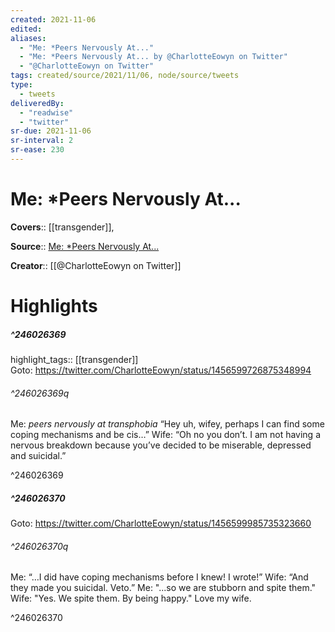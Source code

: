 ```yaml
---
created: 2021-11-06
edited:
aliases:
  - "Me: *Peers Nervously At..."
  - "Me: *Peers Nervously At... by @CharlotteEowyn on Twitter"
  - "@CharlotteEowyn on Twitter"
tags: created/source/2021/11/06, node/source/tweets
type: 
  - tweets
deliveredBy: 
  - "readwise"
  - "twitter"
sr-due: 2021-11-06
sr-interval: 2
sr-ease: 230
---
```

# Me: *Peers Nervously At...

**Covers**:: [[transgender]], 

**Source**:: [Me: *Peers Nervously At...](https://twitter.com/CharlotteEowyn/status/1456599726875348994)

**Creator**:: [[@CharlotteEowyn on Twitter]]

# Highlights
##### ^246026369

highlight_tags:: [[transgender]]   
Goto: https://twitter.com/CharlotteEowyn/status/1456599726875348994  

###### ^246026369q

Me: *peers nervously at transphobia*
“Hey uh, wifey, perhaps I can find some coping mechanisms and be cis…”
Wife: “Oh no you don’t. I am not having a nervous breakdown because you’ve decided to be miserable, depressed and suicidal.” 

^246026369

##### ^246026370


Goto: https://twitter.com/CharlotteEowyn/status/1456599985735323660  

###### ^246026370q

Me: “…I did have coping mechanisms before I knew! I wrote!”
Wife: “And they made you suicidal. Veto.”
Me: "...so we are stubborn and spite them."
Wife: "Yes. We spite them. By being happy."
Love my wife. 

^246026370

